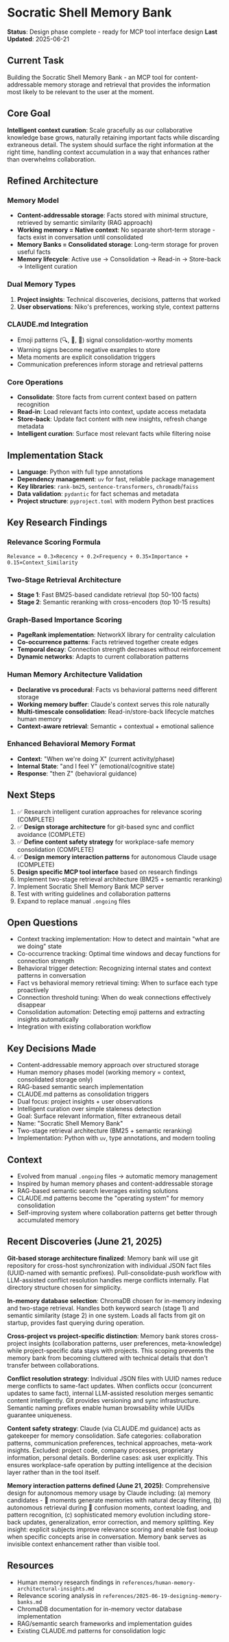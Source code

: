 # Socratic Shell Memory Bank

**Status**: Design phase complete - ready for MCP tool interface design
**Last Updated**: 2025-06-21

## Current Task
Building the Socratic Shell Memory Bank - an MCP tool for content-addressable memory storage and retrieval that provides the information most likely to be relevant to the user at the moment.

## Core Goal
**Intelligent context curation**: Scale gracefully as our collaborative knowledge base grows, naturally retaining important facts while discarding extraneous detail. The system should surface the right information at the right time, handling context accumulation in a way that enhances rather than overwhelms collaboration.

## Refined Architecture

### Memory Model
- **Content-addressable storage**: Facts stored with minimal structure, retrieved by semantic similarity (RAG approach)
- **Working memory = Native context**: No separate short-term storage - facts exist in conversation until consolidated
- **Memory Banks = Consolidated storage**: Long-term storage for proven useful facts
- **Memory lifecycle**: Active use → Consolidation → Read-in → Store-back → Intelligent curation

### Dual Memory Types
1. **Project insights**: Technical discoveries, decisions, patterns that worked
2. **User observations**: Niko's preferences, working style, context patterns

### CLAUDE.md Integration
- Emoji patterns (🔍, 🎯, 🤔) signal consolidation-worthy moments
- Warning signs become negative examples to store
- Meta moments are explicit consolidation triggers
- Communication preferences inform storage and retrieval patterns

### Core Operations
- **Consolidate**: Store facts from current context based on pattern recognition
- **Read-in**: Load relevant facts into context, update access metadata
- **Store-back**: Update fact content with new insights, refresh change metadata
- **Intelligent curation**: Surface most relevant facts while filtering noise

## Implementation Stack
- **Language**: Python with full type annotations
- **Dependency management**: `uv` for fast, reliable package management
- **Key libraries**: `rank-bm25`, `sentence-transformers`, `chromadb`/`faiss`
- **Data validation**: `pydantic` for fact schemas and metadata
- **Project structure**: `pyproject.toml` with modern Python best practices

## Key Research Findings

### Relevance Scoring Formula
```
Relevance = 0.3×Recency + 0.2×Frequency + 0.35×Importance + 0.15×Context_Similarity
```

### Two-Stage Retrieval Architecture
- **Stage 1**: Fast BM25-based candidate retrieval (top 50-100 facts)
- **Stage 2**: Semantic reranking with cross-encoders (top 10-15 results)

### Graph-Based Importance Scoring
- **PageRank implementation**: NetworkX library for centrality calculation
- **Co-occurrence patterns**: Facts retrieved together create edges
- **Temporal decay**: Connection strength decreases without reinforcement
- **Dynamic networks**: Adapts to current collaboration patterns

### Human Memory Architecture Validation
- **Declarative vs procedural**: Facts vs behavioral patterns need different storage
- **Working memory buffer**: Claude's context serves this role naturally
- **Multi-timescale consolidation**: Read-in/store-back lifecycle matches human memory
- **Context-aware retrieval**: Semantic + contextual + emotional salience

### Enhanced Behavioral Memory Format
- **Context**: "When we're doing X" (current activity/phase)
- **Internal State**: "and I feel Y" (emotional/cognitive state)
- **Response**: "then Z" (behavioral guidance)

## Next Steps
1. ✅ Research intelligent curation approaches for relevance scoring (COMPLETE)
2. ✅ **Design storage architecture** for git-based sync and conflict avoidance (COMPLETE)
3. ✅ **Define content safety strategy** for workplace-safe memory consolidation (COMPLETE)
4. ✅ **Design memory interaction patterns** for autonomous Claude usage (COMPLETE)
5. **Design specific MCP tool interface** based on research findings
6. Implement two-stage retrieval architecture (BM25 + semantic reranking)
7. Implement Socratic Shell Memory Bank MCP server
8. Test with writing guidelines and collaboration patterns
9. Expand to replace manual `.ongoing` files

## Open Questions
- Context tracking implementation: How to detect and maintain "what are we doing" state
- Co-occurrence tracking: Optimal time windows and decay functions for connection strength
- Behavioral trigger detection: Recognizing internal states and context patterns in conversation
- Fact vs behavioral memory retrieval timing: When to surface each type proactively
- Connection threshold tuning: When do weak connections effectively disappear
- Consolidation automation: Detecting emoji patterns and extracting insights automatically
- Integration with existing collaboration workflow

## Key Decisions Made
- Content-addressable memory approach over structured storage
- Human memory phases model (working memory = context, consolidated storage only)
- RAG-based semantic search implementation
- CLAUDE.md patterns as consolidation triggers
- Dual focus: project insights + user observations
- Intelligent curation over simple staleness detection
- Goal: Surface relevant information, filter extraneous detail
- Name: "Socratic Shell Memory Bank"
- Two-stage retrieval architecture (BM25 + semantic reranking)
- Implementation: Python with `uv`, type annotations, and modern tooling

## Context
- Evolved from manual `.ongoing` files → automatic memory management
- Inspired by human memory phases and content-addressable storage
- RAG-based semantic search leverages existing solutions
- CLAUDE.md patterns become the "operating system" for memory consolidation
- Self-improving system where collaboration patterns get better through accumulated memory

## Recent Discoveries (June 21, 2025)

**Git-based storage architecture finalized**: Memory bank will use git repository for cross-host synchronization with individual JSON fact files (UUID-named with semantic prefixes). Pull-consolidate-push workflow with LLM-assisted conflict resolution handles merge conflicts internally. Flat directory structure chosen for simplicity.

**In-memory database selection**: ChromaDB chosen for in-memory indexing and two-stage retrieval. Handles both keyword search (stage 1) and semantic similarity (stage 2) in one system. Loads all facts from git on startup, provides fast querying during operation.

**Cross-project vs project-specific distinction**: Memory bank stores cross-project insights (collaboration patterns, user preferences, meta-knowledge) while project-specific data stays with projects. This scoping prevents the memory bank from becoming cluttered with technical details that don't transfer between collaborations.

**Conflict resolution strategy**: Individual JSON files with UUID names reduce merge conflicts to same-fact updates. When conflicts occur (concurrent updates to same fact), internal LLM-assisted resolution merges semantic content intelligently. Git provides versioning and sync infrastructure. Semantic naming prefixes enable human browsability while UUIDs guarantee uniqueness.

**Content safety strategy**: Claude (via CLAUDE.md guidance) acts as gatekeeper for memory consolidation. Safe categories: collaboration patterns, communication preferences, technical approaches, meta-work insights. Excluded: project code, company processes, proprietary information, personal details. Borderline cases: ask user explicitly. This ensures workplace-safe operation by putting intelligence at the decision layer rather than in the tool itself.

**Memory interaction patterns defined (June 21, 2025)**: Comprehensive design for autonomous memory usage by Claude including: (a) memory candidates - 🎯 moments generate memories with natural decay filtering, (b) autonomous retrieval during 🤔 confusion moments, context loading, and pattern recognition, (c) sophisticated memory evolution including store-back updates, generalization, error correction, and memory splitting. Key insight: explicit subjects improve relevance scoring and enable fast lookup when specific concepts arise in conversation. Memory bank serves as invisible context enhancement rather than visible tool.

## Resources
- Human memory research findings in `references/human-memory-architectural-insights.md`
- Relevance scoring analysis in `references/2025-06-19-designing-memory-banks.md`
- ChromaDB documentation for in-memory vector database implementation
- RAG/semantic search frameworks and implementation guides
- Existing CLAUDE.md patterns for consolidation logic